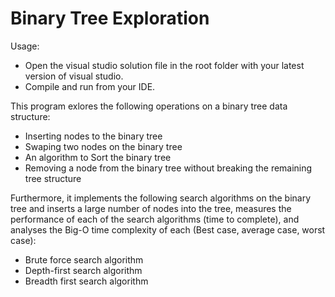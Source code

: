 # Binary Tree Exploration

Usage:
- Open the visual studio solution file in the root folder with your latest version of visual studio.
- Compile and run from your IDE.

This program exlores the following operations on a binary tree data structure:

- Inserting nodes to the binary tree
- Swaping two nodes on the binary tree
- An algorithm to Sort the binary tree 
- Removing a node from the binary tree without breaking the remaining tree structure

Furthermore, it implements the following search algorithms on the binary tree and inserts a large number of nodes into the tree, measures the performance of each of the search algorithms (time to complete), and analyses the Big-O time complexity of each (Best case, average case, worst case):

- Brute force search algorithm
- Depth-first search algorithm
- Breadth first search algorithm
	
